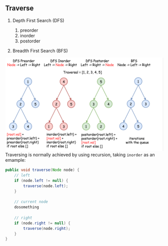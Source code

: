## Traverse
1. Depth First Search (DFS)
    1. preorder 
    2. inorder
    3. postorder

2. Breadth First Search (BFS)

![traverce](assets/dfs_bfs.png)
Traversing is normally achieved by using recursion, taking `inorder` as an emample: 
```java
public void traverse(Node node) {
    // left
    if (node.left != null) {
        traverse(node.left);
    }

    // current node
    dosomething

    // right
    if (node.right != null) {
        traverse(node.right);
    }
}
```